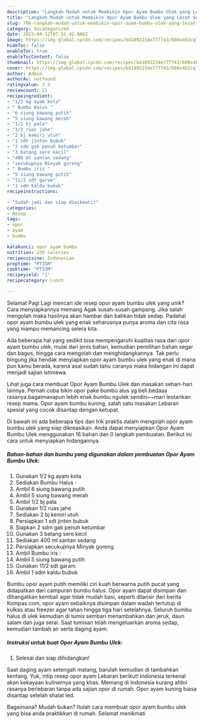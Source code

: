 ```yaml
---
description: "Langkah Mudah untuk Membikin Opor Ayam Bumbu Ulek yang Lezat Sekali, Lezat"
title: "Langkah Mudah untuk Membikin Opor Ayam Bumbu Ulek yang Lezat Sekali, Lezat"
slug: 700-langkah-mudah-untuk-membikin-opor-ayam-bumbu-ulek-yang-lezat-sekali-lezat
category: Uncategorized
date: 2023-04-12T07:51:42.886Z
image: https://img-global.cpcdn.com/recipes/b41892234e777743/680x482cq70/opor-ayam-bumbu-ulek-foto-resep-utama.jpg
hideToc: false
enableToc: true
enableTocContent: false
thumbnail: https://img-global.cpcdn.com/recipes/b41892234e777743/680x482cq70/opor-ayam-bumbu-ulek-foto-resep-utama.jpg
cover: https://img-global.cpcdn.com/recipes/b41892234e777743/680x482cq70/opor-ayam-bumbu-ulek-foto-resep-utama.jpg
author: Admin
authorAv: notfound
ratingvalue: 3.3
reviewcount: 21
recipeingredient:
- "1/2 kg ayam kota"
- " Bumbu Halus "
- "6 siung bawang putih"
- "5 siung bawang merah"
- "1/2 bj pala"
- "1/2 ruas jahe"
- "2 bj kemiri utuh"
- "1 sdt jinten bubuk"
- "2 sdm gak penuh ketumbar"
- "3 batang sere kecil"
- "400 ml santan sedang"
- "secukupnya Minyak goreng"
- " Bumbu iris "
- "5 siung bawang putih"
- "11/2 sdt garam"
- "1 sdm kaldu bubuk"
recipeinstructions:

- "Sudah jadi dan siap dinikmati!"
categories:
- Resep
tags:
- opor
- ayam
- bumbu

katakunci: opor ayam bumbu 
nutrition: 239 calories
recipecuisine: Indonesian
preptime: "PT35M"
cooktime: "PT33M"
recipeyield: "1"
recipecategory: Lunch

---
```



Selamat Pagi Lagi mencari ide resep opor ayam bumbu ulek yang unik? Cara menyiapkannya memang Agak susah-susah gampang. Jika salah mengolah maka hasilnya akan hambar dan bahkan tidak sedap. Padahal opor ayam bumbu ulek yang enak seharusnya punya aroma dan cita rasa yang mampu memancing selera kita.


Ada beberapa hal yang sedikit bisa mempengaruhi kualitas rasa dari opor ayam bumbu ulek, mulai dari jenis bahan, kemudian pemilihan bahan segar dan bagus, hingga cara mengolah dan menghidangkannya. Tak perlu bingung jika hendak menyiapkan opor ayam bumbu ulek yang enak di mana pun kamu berada, karena asal sudah tahu caranya maka hidangan ini dapat menjadi sajian istimewa.

Lihat juga cara membuat Opor Ayam Bumbu Ulek dan masakan sehari-hari lainnya. Pernah coba bikin opor pake bumbu alus yg beli.bedaaa rasanya.bagaimanapun lebih enak bumbu ngulek sendiri~~mari lestarikan resep mama. Opor ayam bumbu kuning, salah satu masakan Lebaran spesial yang cocok disantap dengan ketupat.


Di bawah ini ada beberapa tips dan trik praktis dalam mengolah opor ayam bumbu ulek yang siap dikreasikan. Anda dapat menyiapkan Opor Ayam Bumbu Ulek menggunakan 16 bahan dan 0 langkah pembuatan. Berikut ini cara untuk menyiapkan hidangannya.

<!--inarticleads1-->

##### Bahan-bahan dan bumbu yang digunakan dalam pembuatan Opor Ayam Bumbu Ulek:

1. Gunakan 1/2 kg ayam kota
1. Sediakan  Bumbu Halus :
1. Ambil 6 siung bawang putih
1. Ambil 5 siung bawang merah
1. Ambil 1/2 bj pala
1. Gunakan 1/2 ruas jahe
1. Sediakan 2 bj kemiri utuh
1. Persiapkan 1 sdt jinten bubuk
1. Siapkan 2 sdm gak penuh ketumbar
1. Gunakan 3 batang sere kecil
1. Sediakan 400 ml santan sedang
1. Persiapkan secukupnya Minyak goreng
1. Ambil  Bumbu iris :
1. Ambil 5 siung bawang putih
1. Gunakan 11/2 sdt garam
1. Ambil 1 sdm kaldu bubuk


Bumbu opor ayam putih memiliki ciri kuah berwarna putih pucat yang didapatkan dari campuran bumbu halus. Opor ayam dapat disimpan dan dihangatkan kembali agar tidak mudah basi, seperti dilansir dari berita Kompas.com, opor ayam sebaiknya disimpan dalam wadah tertutup di kulkas atau freezer agar tahan hingga tiga hari setelahnya. Seluruh bumbu halus di ulek kemudian di tumis sembari menambahkan dan jeruk, daun salam dan juga serai. Saat tumisan telah mengeluarkan aroma sedap, kemudian tambah air serta daging ayam. 

<!--inarticleads2-->

##### Instruksi untuk buat Opor Ayam Bumbu Ulek:


1. Selesai dan siap dihidangkan!

Saat daging ayam setengah matang, barulah kemudian di tambahkan kentang. Yuk, intip resep opor ayam Lebaran berikut! Indonesia terkenal akan kekayaan kulinernya yang khas. Memang di Indonesia kurang afdol rasanya berlebaran tanpa ada sajian opor di rumah. Opor ayam kuning biasa disantap setelah shalat Ied. 

Bagaimana? Mudah bukan? Itulah cara membuat opor ayam bumbu ulek yang bisa anda praktikkan di rumah. Selamat menikmati
